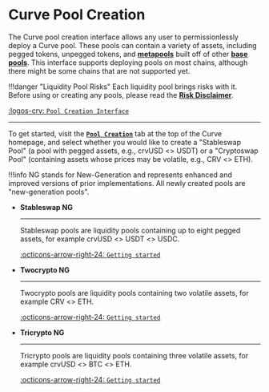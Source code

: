 <h1>Curve Pool Creation</h1>

The Curve pool creation interface allows any user to permissionlessly deploy a Curve pool. These pools can contain a variety of assets, including pegged tokens, unpegged tokens, and [**metapools**](../lp/pools.md) built off of other [**base pools**](../lp/pools.md). This interface supports deploying pools on most chains, although there might be some chains that are not supported yet.

!!!danger "Liquidity Pool Risks"
    Each liquidity pool brings risks with it. Before using or creating any pools, please read the [**Risk Disclaimer**](../resources/risks/pool.md).


[:logos-crv: `Pool Creation Interface`](https://curve.fi/#/ethereum/create-pool)


---

To get started, visit the [**`Pool Creation`**](https://curve.fi/#/ethereum/create-pool) tab at the top of the Curve homepage, and select whether you would like to create a "Stableswap Pool" (a pool with pegged assets, e.g., crvUSD <> USDT) or a "Cryptoswap Pool" (containing assets whose prices may be volatile, e.g., CRV <> ETH).


!!!info
    NG stands for New-Generation and represents enhanced and improved versions of prior implementations. All newly created pools are "new-generation pools".

<div class="grid cards" markdown>

-   **Stableswap NG**

    ---

    Stableswap pools are liquidity pools containing up to eight pegged assets, for example crvUSD <> USDT <> USDC.

    [:octicons-arrow-right-24: `Getting started`](./creating-a-stableswap-ng-pool.md)

-   **Twocrypto NG**

    ---

    Twocrypto pools are liquidity pools containing two volatile assets, for example CRV <> ETH.

    [:octicons-arrow-right-24: `Getting started`](./creating-a-twocrypto-ng-pool.md)

-   **Tricrypto NG**

    ---

    Tricrypto pools are liquidity pools containing three volatile assets, for example crvUSD <> BTC <> ETH.

    [:octicons-arrow-right-24: `Getting started`](./creating-a-tricrypto-ng-pool.md)

</div>


